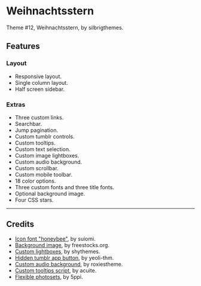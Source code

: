 # Weihnachtsstern
Theme #12, Weihnachtsstern, by silbrigthemes.

<h2>Features</h2>
<h3>Layout</h3>
<ul>
<li>Responsive layout.</li>
<li>Single column layout.</li>
<li>Half screen sidebar.</li>
</ul>
<h3>Extras</h3>
<ul>
<li>Three custom links.</li>
<li>Searchbar.</li>
<li>Jump pagination.</li>
<li>Custom tumblr controls.</li>
<li>Custom tooltips.</li>
<li>Custom text selection.</li>
<li>Custom image lightboxes.</li>
<li>Custom audio background.</li>
<li>Custom scrollbar.</li>
<li>Custom mobile toolbar.</li>
<li>18 color options.</li>
<li>Three custom fonts and three title fonts.</li>
<li>Optional background image.</li>
<li>Four CSS stars.</li>
</ul>
<hr />
<h2>Credits</h2>
<ul>
<li><a href="http://honeybee.suiomi.com/" target="_blank">Icon font "honeybee"</a>, by suiomi.</li>
<li><a href="https://unsplash.com/photos/r0eEDn1GAKw" target="_blank">Background image</a>, by freestocks.org.</li>
<li><a href="http://shythemes.tumblr.com/post/140444996328/tutorial-lightboxes" target="_blank">Custom lightboxes</a>, by shythemes.</li>
<li><a href="https://yeolithm.com/post/172903772712/tutorial-removing-tumblr-app-button-on-mobile" target="_blank">Hidden tumblr app button</a>, by yeoli-thm.</li>
<li><a href="http://roxiestheme.tumblr.com/post/158812662057/tutorial-change-the-color-of-tumblrs-new-audio" target="_blank">Custom audio background</a>, by roxiestheme.</li>
<li><a href="http://acuite.tumblr.com/post/53152126640/tutorial-tooltips" target="_blank">Custom tooltips script</a>, by acuite.</li>
<li><a href="https://github.com/Spacetchi/tumblr-flexible-photoset/blob/master/README.md" target="_blank">Flexible photosets</a>, by 5ppi.</li>
</ul>
